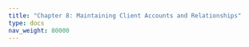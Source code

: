 ```yaml
---
title: "Chapter 8: Maintaining Client Accounts and Relationships"
type: docs
nav_weight: 80000
---
```

